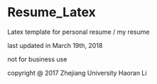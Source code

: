 # Resume_Latex

Latex template for personal resume / my resume

last updated in March 19th, 2018

not for business use

copyright @ 2017 Zhejiang University Haoran Li
